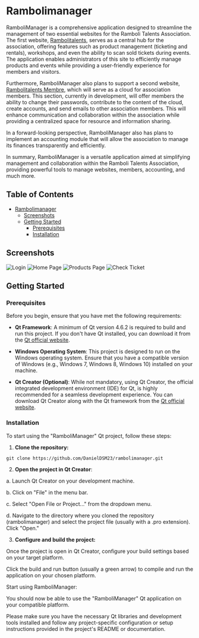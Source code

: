 # Rambolimanager

RamboliManager is a comprehensive application designed to streamline the management of two essential websites for the Ramboli Talents Association. The first website, [Rambolitalents](https://rambolitalents.daniel-monteiro.fr), serves as a central hub for the association, offering features such as product management (ticketing and rentals), workshops, and even the ability to scan sold tickets during events. The application enables administrators of this site to efficiently manage products and events while providing a user-friendly experience for members and visitors.

Furthermore, RamboliManager also plans to support a second website, [Rambolitalents Membre](https://membre.rambolitalents.daniel-monteiro.fr), which will serve as a cloud for association members. This section, currently in development, will offer members the ability to change their passwords, contribute to the content of the cloud, create accounts, and send emails to other association members. This will enhance communication and collaboration within the association while providing a centralized space for resource and information sharing.

In a forward-looking perspective, RamboliManager also has plans to implement an accounting module that will allow the association to manage its finances transparently and efficiently.

In summary, RamboliManager is a versatile application aimed at simplifying management and collaboration within the Ramboli Talents Association, providing powerful tools to manage websites, members, accounting, and much more.

## Table of Contents

- [Rambolimanager](#rambolimanager)
  - [Screenshots](#screenshots)
  - [Getting Started](#getting-started)
    - [Prerequisites](#prerequisites)
    - [Installation](#installation)

## Screenshots

![Login](https://i.ibb.co/ZSZgpP7/1.png)
![Home Page](https://i.ibb.co/sVSTsyd/2.png)
![Products Page](https://i.ibb.co/dpkDGxw/3.png)
![Check Ticket](https://i.ibb.co/Swq9Fc5/4.png)

## Getting Started


### Prerequisites

Before you begin, ensure that you have met the following requirements:

- **Qt Framework**: A minimum of Qt version 4.6.2 is required to build and run this project. If you don't have Qt installed, you can download it from the [Qt official website](https://www.qt.io/download).

- **Windows Operating System**: This project is designed to run on the Windows operating system. Ensure that you have a compatible version of Windows (e.g., Windows 7, Windows 8, Windows 10) installed on your machine.

- **Qt Creator (Optional)**: While not mandatory, using Qt Creator, the official integrated development environment (IDE) for Qt, is highly recommended for a seamless development experience. You can download Qt Creator along with the Qt framework from the [Qt official website](https://www.qt.io/download).

### Installation

To start using the "RamboliManager" Qt project, follow these steps:

1. **Clone the repository:**

```shell 
git clone https://github.com/DanielDSM23/rambolimanager.git
```
2. **Open the project in Qt Creator**:

  a. Launch Qt Creator on your development machine.

  b. Click on "File" in the menu bar.

  c. Select "Open File or Project..." from the dropdown menu.

  d. Navigate to the directory where you cloned the repository (rambolimanager) and select the project file (usually with a .pro extension). Click "Open."

3. **Configure and build the project:**

Once the project is open in Qt Creator, configure your build settings based on your target platform.

Click the build and run button (usually a green arrow) to compile and run the application on your chosen platform.

Start using RamboliManager:

You should now be able to use the "RamboliManager" Qt application on your compatible platform.

Please make sure you have the necessary Qt libraries and development tools installed and follow any project-specific configuration or setup instructions provided in the project's README or documentation.

